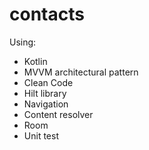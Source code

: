 # contacts

Using:
- Kotlin
- MVVM architectural pattern
- Clean Code
- Hilt library 
- Navigation
- Content resolver
- Room
- Unit test
